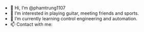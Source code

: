 - 👋 Hi, I’m @phamtrung1107
- 👀 I’m interested in playing guitar, meeting friends and sports.
- 🌱 I’m currently learning control engineering and automation.
- 📫 Contact with me: 
<!---
phamtrung1107/phamtrung1107 is a ✨ special ✨ repository because its `README.md` (this file) appears on your GitHub profile.
You can click the Preview link to take a look at your changes.
--->
